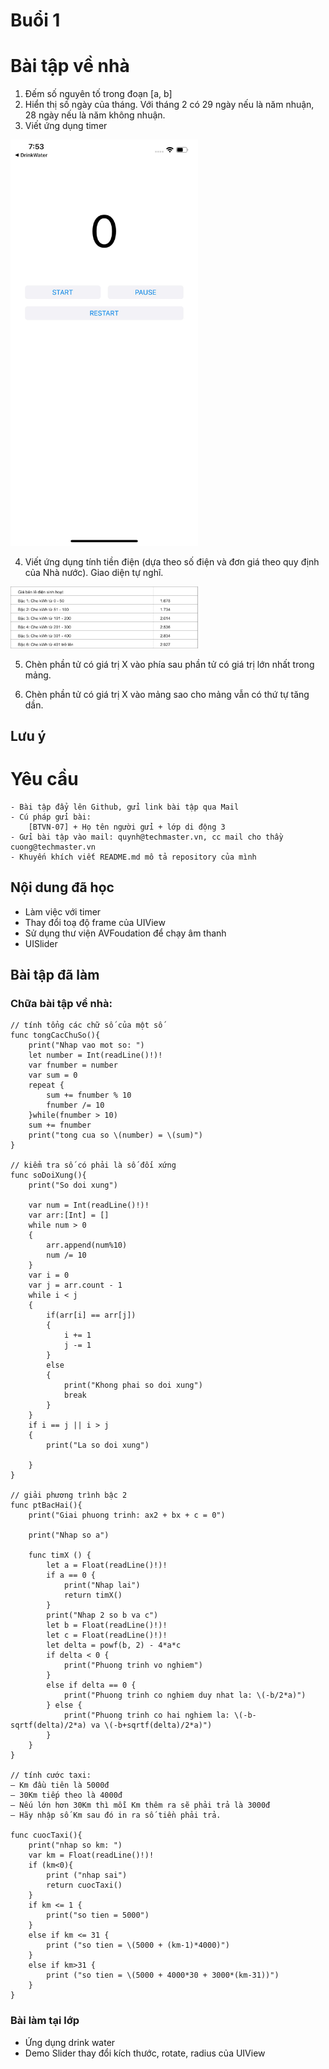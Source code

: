 # Buổi 1

# Bài tập về nhà
1. Đếm số nguyên tố trong đoạn [a, b]
2. Hiển thị số ngày của tháng. Với tháng 2 có 29 ngày nếu là năm nhuận, 28 ngày nếu là năm không nhuận.
3. Viết ứng dụng timer
<img src = "../img/timer.jpg" width="300">

4. Viết ứng dụng tính tiền điện (dựa theo số điện và đơn giá theo quy định của Nhà nước). Giao diện tự nghĩ.
<img src = "../img/gia-dien.png" width="300">

5. Chèn phần tử có giá trị X vào phía sau phần tử có giá trị lớn nhất trong mảng.

6. Chèn phần tử có giá trị X vào mảng sao cho mảng vẫn có thứ tự tăng dần.

## Lưu ý
    
# Yêu cầu
    - Bài tập đẩy lên Github, gửi link bài tập qua Mail
    - Cú pháp gửi bài:
        [BTVN-07] + Họ tên người gửi + lớp di động 3
    - Gửi bài tập vào mail: quynh@techmaster.vn, cc mail cho thầy cuong@techmaster.vn
    - Khuyến khích viết README.md mô tả repository của mình

## Nội dung đã học
- Làm việc với timer
- Thay đổi toạ độ frame của UIView
- Sử dụng thư viện AVFoudation để chạy âm thanh
- UISlider
    
## Bài tập đã làm
    
### Chữa bài tập về nhà:

```
// tính tổng các chữ số của một số
func tongCacChuSo(){
    print("Nhap vao mot so: ")
    let number = Int(readLine()!)!
    var fnumber = number
    var sum = 0
    repeat {
        sum += fnumber % 10
        fnumber /= 10
    }while(fnumber > 10)
    sum += fnumber
    print("tong cua so \(number) = \(sum)")
}

// kiểm tra số có phải là số đối xứng
func soDoiXung(){
    print("So doi xung")
    
    var num = Int(readLine()!)!
    var arr:[Int] = []
    while num > 0
    {
        arr.append(num%10)
        num /= 10
    }
    var i = 0
    var j = arr.count - 1
    while i < j
    {
        if(arr[i] == arr[j])
        {
            i += 1
            j -= 1
        }
        else
        {
            print("Khong phai so doi xung")
            break
        }
    }
    if i == j || i > j
    {
        print("La so doi xung")
        
    }
}

// giải phương trình bậc 2
func ptBacHai(){
    print("Giai phuong trinh: ax2 + bx + c = 0")
    
    print("Nhap so a")
    
    func timX () {
        let a = Float(readLine()!)!
        if a == 0 {
            print("Nhap lai")
            return timX()
        }
        print("Nhap 2 so b va c")
        let b = Float(readLine()!)!
        let c = Float(readLine()!)!
        let delta = powf(b, 2) - 4*a*c
        if delta < 0 {
            print("Phuong trinh vo nghiem")
        }
        else if delta == 0 {
            print("Phuong trinh co nghiem duy nhat la: \(-b/2*a)")
        } else {
            print("Phuong trinh co hai nghiem la: \(-b-sqrtf(delta)/2*a) va \(-b+sqrtf(delta)/2*a)")
        }
    }
}

// tính cước taxi:
– Km đầu tiên là 5000đ
– 30Km tiếp theo là 4000đ
– Nếu lớn hơn 30Km thì mỗi Km thêm ra sẽ phải trả là 3000đ
– Hãy nhập số Km sau đó in ra số tiền phải trả.

func cuocTaxi(){
    print("nhap so km: ")
    var km = Float(readLine()!)!
    if (km<0){
        print ("nhap sai")
        return cuocTaxi()
    }
    if km <= 1 {
        print("so tien = 5000")
    }
    else if km <= 31 {
        print ("so tien = \(5000 + (km-1)*4000)")
    }
    else if km>31 {
        print ("so tien = \(5000 + 4000*30 + 3000*(km-31))")
    }
}

```

### Bài làm tại lớp
- Ứng dụng drink water
- Demo Slider thay đổi kích thước, rotate, radius của UIView

